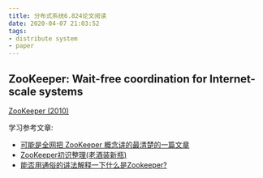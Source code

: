 ```yaml
---
title: 分布式系统6.824论文阅读
date: 2020-04-07 21:03:52
tags:
- distribute system
- paper
---
```

## ZooKeeper: Wait-free coordination for Internet-scale systems

[ZooKeeper (2010)](https://pdos.csail.mit.edu/6.824/papers/zookeeper.pdf)

学习参考文章:
- [可能是全网把 ZooKeeper 概念讲的最清楚的一篇文章](https://zhuanlan.zhihu.com/p/44731983)
- [ZooKeeper初识整理(老酒装新瓶)](https://lxkaka.wang/2017/12/21/zookeeper/)
- [能否用通俗的讲法解释一下什么是Zookeeper?](https://www.zhihu.com/question/65852003/answer/656091418)
